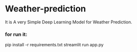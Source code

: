 # Weather-prediction
It is A very Simple Deep Learning Model for Weather Prediction.

### for run it:  ###
pip install -r requirements.txt
streamlit run app.py
